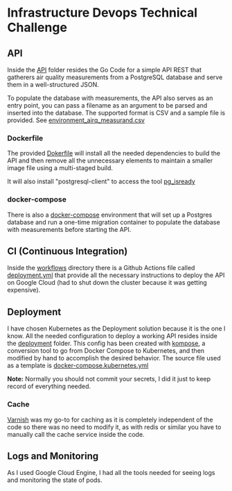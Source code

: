 # Infrastructure Devops Technical Challenge

## API

Inside the [API](/api) folder resides the Go Code for a simple API REST that gatherers air quality measurements from a PostgreSQL database and serve them in a well-structured JSON.

To populate the database with measurements, the API also serves as an entry point, you can pass a filename as an argument to be parsed and inserted into the database. The supported format is CSV and a sample file is provided. See [environment_airq_measurand.csv](environment_airq_measurand.csv)

### Dockerfile

The provided [Dokerfile](Dockerfile) will install all the needed dependencies to build the API and then remove all the unnecessary elements to maintain a smaller image file using a multi-staged build.

It will also install "postgresql-client" to access the tool [pg_isready](https://www.postgresql.org/docs/9.3/app-pg-isready.html)

### docker-compose

There is also a [docker-compose](docker-compose.yml) environment that will set up a Postgres database and run a one-time migration container to populate the database with measurements before starting the API.

## CI (Continuous Integration)

Inside the [workflows](.github/workflows) directory there is a Github Actions file called [deployment.yml](.github/workflows/deployment.yml) that provide all the necessary instructions to deploy the API on Google Cloud (had to shut down the cluster because it was getting expensive).

## Deployment


I have chosen Kubernetes as the Deployment solution because it is the one I know. All the needed configuration to deploy a working API resides inside the [deployment](/deployment) folder. This config has been created with [kompose](https://kompose.io), a conversion tool to go from Docker Compose to Kubernetes, and then modified by hand to accomplish the desired behavior. The source file used as a template is [docker-compose.kubernetes.yml](docker-compose.kubernetes.yml)

**Note:** Normally you should not commit your secrets, I did it just to keep record of everything needed.

### Cache

[Varnish](https://varnish-cache.org/) was my go-to for caching as it is completely independent of the code so there was no need to modify it, as with redis or similar you have to manually call the cache service inside the code.

## Logs and Monitoring

As I used Google Cloud Engine, I had all the tools needed for seeing logs and monitoring the state of pods.
